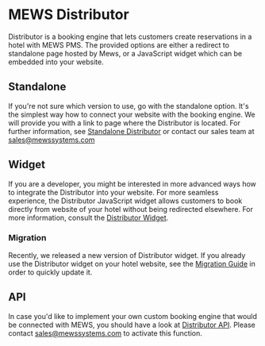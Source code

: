 # MEWS Distributor

Distributor is a booking engine that lets customers create reservations in a hotel with MEWS PMS. The provided options are either a redirect to standalone page hosted by Mews, or a JavaScript widget which can be embedded into your website.

## Standalone

If you're not sure which version to use, go with the standalone option. It's the simplest way how to connect your website with the booking engine. We will provide you with a link to page where the Distributor is located. For further information, see [Standalone Distributor](./Standalone.md) or contact our sales team at sales@mewssystems.com

## Widget

If you are a developer, you might be interested in more advanced ways how to integrate the Distributor into your website. For more seamless experience, the Distributor JavaScript widget allows customers to book directly from website of your hotel without being redirected elsewhere. For more information, consult the [Distributor Widget](./Widget.md).

### Migration

Recently, we released a new version of Distributor widget. If you already use the Distributor widget on your hotel website, see the [Migration Guide](./Widget.md) in order to quickly update it.

## API

In case you'd like to implement your own custom booking engine that would be connected with MEWS, you should have a look at [Distributor API](../Api/Distributor/). Please contact sales@mewssystems.com to activate this function.
